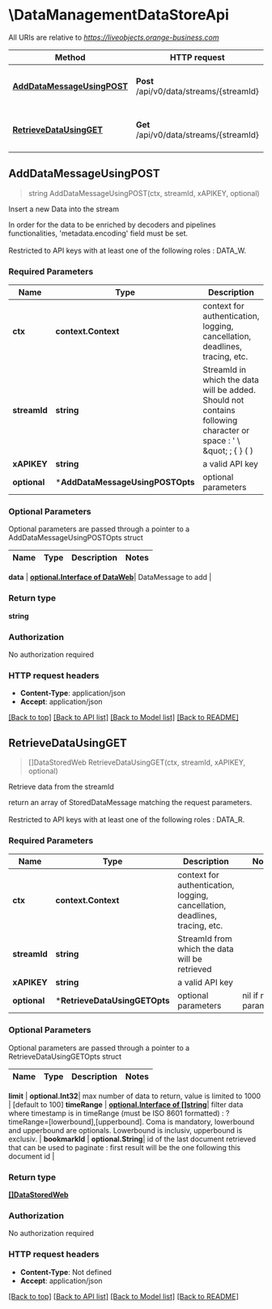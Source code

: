 # \DataManagementDataStoreApi

All URIs are relative to *https://liveobjects.orange-business.com*

Method | HTTP request | Description
------------- | ------------- | -------------
[**AddDataMessageUsingPOST**](DataManagementDataStoreApi.md#AddDataMessageUsingPOST) | **Post** /api/v0/data/streams/{streamId} | Insert a new Data into the stream
[**RetrieveDataUsingGET**](DataManagementDataStoreApi.md#RetrieveDataUsingGET) | **Get** /api/v0/data/streams/{streamId} | Retrieve data from the streamId



## AddDataMessageUsingPOST

> string AddDataMessageUsingPOST(ctx, streamId, xAPIKEY, optional)

Insert a new Data into the stream

In order for the data to be enriched by decoders and pipelines functionalities, 'metadata.encoding' field must be set.<br><br>Restricted to API keys with at least one of the following roles : DATA_W.

### Required Parameters


Name | Type | Description  | Notes
------------- | ------------- | ------------- | -------------
**ctx** | **context.Context** | context for authentication, logging, cancellation, deadlines, tracing, etc.
**streamId** | **string**| StreamId in which the data will be added. Should not contains following character or space : &#39; \\ \&quot; ; { } ( ) | 
**xAPIKEY** | **string**| a valid API key | 
 **optional** | ***AddDataMessageUsingPOSTOpts** | optional parameters | nil if no parameters

### Optional Parameters

Optional parameters are passed through a pointer to a AddDataMessageUsingPOSTOpts struct


Name | Type | Description  | Notes
------------- | ------------- | ------------- | -------------


 **data** | [**optional.Interface of DataWeb**](DataWeb.md)| DataMessage to add | 

### Return type

**string**

### Authorization

No authorization required

### HTTP request headers

- **Content-Type**: application/json
- **Accept**: application/json

[[Back to top]](#) [[Back to API list]](../README.md#documentation-for-api-endpoints)
[[Back to Model list]](../README.md#documentation-for-models)
[[Back to README]](../README.md)


## RetrieveDataUsingGET

> []DataStoredWeb RetrieveDataUsingGET(ctx, streamId, xAPIKEY, optional)

Retrieve data from the streamId

return an array of StoredDataMessage matching the request parameters.<br><br>Restricted to API keys with at least one of the following roles : DATA_R.

### Required Parameters


Name | Type | Description  | Notes
------------- | ------------- | ------------- | -------------
**ctx** | **context.Context** | context for authentication, logging, cancellation, deadlines, tracing, etc.
**streamId** | **string**| StreamId from which the data will be retrieved | 
**xAPIKEY** | **string**| a valid API key | 
 **optional** | ***RetrieveDataUsingGETOpts** | optional parameters | nil if no parameters

### Optional Parameters

Optional parameters are passed through a pointer to a RetrieveDataUsingGETOpts struct


Name | Type | Description  | Notes
------------- | ------------- | ------------- | -------------


 **limit** | **optional.Int32**| max number of data to return, value is limited to 1000 | [default to 100]
 **timeRange** | [**optional.Interface of []string**](string.md)| filter data where timestamp is in timeRange (must be ISO 8601 formatted) : ?timeRange&#x3D;[lowerbound],[upperbound]. Coma is mandatory, lowerbound and upperbound are optionals. Lowerbound is inclusiv, upperbound is exclusiv. | 
 **bookmarkId** | **optional.String**| id of the last document retrieved that can be used to paginate : first result will be the one following this document id | 

### Return type

[**[]DataStoredWeb**](DataStoredWeb.md)

### Authorization

No authorization required

### HTTP request headers

- **Content-Type**: Not defined
- **Accept**: application/json

[[Back to top]](#) [[Back to API list]](../README.md#documentation-for-api-endpoints)
[[Back to Model list]](../README.md#documentation-for-models)
[[Back to README]](../README.md)

